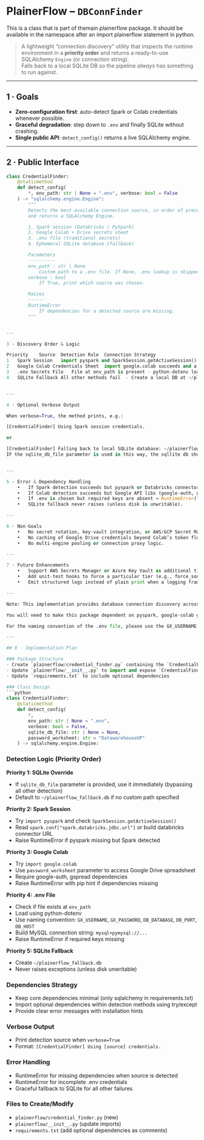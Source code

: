# PlainerFlow – `DBConnFinder`

This is a class that is part of themain plainerflow package. It should be available in the namespace after an import plainerflow statement in python.

> A lightweight “connection discovery” utility that inspects the runtime environment in a **priority order** and returns a ready-to-use SQLAlchemy `Engine` (or connection string).  
> Falls back to a local SQLite DB so the pipeline *always* has something to run against.

---

## 1 · Goals
- **Zero-configuration first**: auto-detect Spark or Colab credentials whenever possible.
- **Graceful degradation**: step down to `.env` and finally SQLite without crashing.
- **Single public API**: `detect_config()` returns a live SQLAlchemy engine.

---

## 2 · Public Interface

```python
class CredentialFinder:
    @staticmethod
    def detect_config(
        *, env_path: str | None = ".env", verbose: bool = False
    ) -> "sqlalchemy.engine.Engine":
        """
        Detects the best available connection source, in order of precedence,
        and returns a SQLAlchemy Engine.

        1. Spark session (Databricks / PySpark)
        2. Google Colab + Drive secrets sheet
        3. .env file (traditional secrets)
        4. Ephemeral SQLite database (fallback)

        Parameters
        ----------
        env_path : str | None
            Custom path to a .env file. If None, .env lookup is skipped.
        verbose : bool
            If True, print which source was chosen.

        Raises
        ------
        RuntimeError
            If dependencies for a detected source are missing.
        """


---

3 · Discovery Order & Logic

Priority	Source	Detection Rule	Connection Strategy
1	Spark Session	import pyspark and SparkSession.getActiveSession() returns a session	- Read spark.conf["spark.databricks.jdbc.url"] or build a databricks+connector:// URL.- Return create_engine(...).
2	Google Colab Credentials Sheet	import google.colab succeeds and a predefined Drive spreadsheet ID env var exists	- Use Google Drive API + OAuth popup to read a sheet cell containing the DB URL / password.- Assemble SQLAlchemy URL and return engine. This should have a password_worksheet parameter that refers to a worksheet within the current Google Suite users Google Drive account.
3	.env Secrets File	File at env_path is present	- python-dotenv loads vars like DB_TYPE, DB_USER, DB_PASS, etc.- Build create_engine(...) accordingly.
4	SQLite Fallback	All other methods fail	- Create a local DB at ~/plainerflow_fallback.db (or :memory:).- Return create_engine("sqlite:///~/plainerflow_fallback.db").


---

4 · Optional Verbose Output

When verbose=True, the method prints, e.g.:

[CredentialFinder] Using Spark session credentials.

or

[CredentialFinder] Falling back to local SQLite database: ~/plainerflow_fallback.db. This should be the default, but an optional named parameter should override this. 
IF the sqlite_db_file parameter is used in this way, the sqllite db should be used no matter what else is available. 


---

5 · Error & Dependency Handling
	•	If Spark detection succeeds but pyspark or Databricks connector is missing → RuntimeError.
	•	If Colab detection succeeds but Google API libs (google-auth, gspread, etc.) are missing → RuntimeError with pip hint.
	•	If .env is chosen but required keys are absent → RuntimeError("Incomplete .env credentials").
	•	SQLite fallback never raises (unless disk is unwritable).

---

6 · Non-Goals
	•	No secret rotation, key-vault integration, or AWS/GCP Secret Manager hooks (keep it minimal).
	•	No caching of Google Drive credentials beyond Colab’s token flow.
	•	No multi-engine pooling or connection proxy logic.

---

7 · Future Enhancements
	•	Support AWS Secrets Manager or Azure Key Vault as additional tiers.
	•	Add unit-test hooks to force a particular tier (e.g., force_source="sqlite").
	•	Emit structured logs instead of plain print when a logging framework is available.

---

Note: This implementation provides database connection discovery across multiple environments including Spark, Google Colab, and traditional .env file configurations.

You will need to make this package dependent on pyspark, google-colab gspread etc. Try to load these within the detection code since detecting the presence of these libraries is part of the functionality to find the relevant connection. 

For the naming convention of the .env file, please use the GX_USERNAME, GX_PASSWORD, DB_DATABASE, DB_PORT, DB_HOST convention.

---

## 8 · Implementation Plan

### Package Structure
- Create `plainerflow/credential_finder.py` containing the `CredentialFinder` class
- Update `plainerflow/__init__.py` to import and expose `CredentialFinder`
- Update `requirements.txt` to include optional dependencies

### Class Design
```python
class CredentialFinder:
    @staticmethod
    def detect_config(
        *, 
        env_path: str | None = ".env", 
        verbose: bool = False,
        sqlite_db_file: str | None = None,
        password_worksheet: str = "DatawarehouseUP"
    ) -> sqlalchemy.engine.Engine:
```

### Detection Logic (Priority Order)

**Priority 1: SQLite Override**
- If `sqlite_db_file` parameter is provided, use it immediately (bypassing all other detection)
- Default to `~/plainerflow_fallback.db` if no custom path specified

**Priority 2: Spark Session**
- Try `import pyspark` and check `SparkSession.getActiveSession()`
- Read `spark.conf["spark.databricks.jdbc.url"]` or build databricks connector URL
- Raise RuntimeError if pyspark missing but Spark detected

**Priority 3: Google Colab**
- Try `import google.colab` 
- Use `password_worksheet` parameter to access Google Drive spreadsheet
- Require google-auth, gspread dependencies
- Raise RuntimeError with pip hint if dependencies missing

**Priority 4: .env File**
- Check if file exists at `env_path`
- Load using python-dotenv
- Use naming convention: `GX_USERNAME`, `GX_PASSWORD`, `DB_DATABASE`, `DB_PORT`, `DB_HOST`
- Build MySQL connection string: `mysql+pymysql://...`
- Raise RuntimeError if required keys missing

**Priority 5: SQLite Fallback**
- Create `~/plainerflow_fallback.db`
- Never raises exceptions (unless disk unwritable)

### Dependencies Strategy
- Keep core dependencies minimal (only sqlalchemy in requirements.txt)
- Import optional dependencies within detection methods using try/except
- Provide clear error messages with installation hints

### Verbose Output
- Print detection source when `verbose=True`
- Format: `[CredentialFinder] Using [source] credentials.`

### Error Handling
- RuntimeError for missing dependencies when source is detected
- RuntimeError for incomplete .env credentials
- Graceful fallback to SQLite for all other failures

### Files to Create/Modify
- `plainerflow/credential_finder.py` (new)
- `plainerflow/__init__.py` (update imports)
- `requirements.txt` (add optional dependencies as comments)
